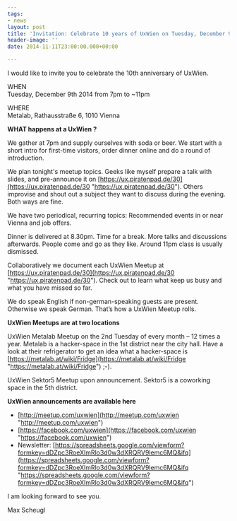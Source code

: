 ```yaml
---
tags:
- news
layout: post
title: 'Invitation: Celebrate 10 years of UxWien on Tuesday, December 9th 2014'
header-image: ''
date: 2014-11-11T23:00:00.000+00:00

---
```

I would like to invite you to celebrate the 10th anniversary of UxWien.

WHEN  
Tuesday, December 9th 2014 from 7pm to \~11pm

WHERE  
Metalab, Rathausstraße 6, 1010 Vienna

**WHAT happens at a UxWien ?**

We gather at 7pm and supply ourselves with soda or beer. We start with a short intro for first-time visitors, order dinner online and do a round of introduction.

We plan tonight's meetup topics. Geeks like myself prepare a talk with slides, and pre-announce it on [https://ux.piratenpad.de/30](https://ux.piratenpad.de/30 "https://ux.piratenpad.de/30"). Others improvise and shout out a subject they want to discuss during the evening. Both ways are fine.

We have two periodical, recurring topics: Recommended events in or near Vienna and job offers.

Dinner is delivered at 8.30pm. Time for a break. More talks and discussions afterwards. People come and go as they like. Around 11pm class is usually dismissed.

Collaboratively we document each UxWien Meetup at [https://ux.piratenpad.de/30](https://ux.piratenpad.de/30 "https://ux.piratenpad.de/30"). Check out to learn what keep us busy and what you have missed so far.

We do speak English if non-german-speaking guests are present. Otherwise we speak German. That’s how a UxWien Meetup rolls.

**UxWien Meetups are at two locations**

UxWien Metalab Meetup on the 2nd Tuesday of every month – 12 times a year. Metalab is a hacker-space in the 1st district near the city hall. Have a look at their refrigerator to get an idea what a hacker-space is [https://metalab.at/wiki/Fridge](https://metalab.at/wiki/Fridge "https://metalab.at/wiki/Fridge") ;-).

UxWien Sektor5 Meetup upon announcement. Sektor5 is a coworking space in the 5th district.

**UxWien announcements are available here**

* [http://meetup.com/uxwien](http://meetup.com/uxwien "http://meetup.com/uxwien")
* [https://facebook.com/uxwien](https://facebook.com/uxwien "https://facebook.com/uxwien")
* Newsletter: [https://spreadsheets.google.com/viewform?formkey=dDZpc3RoeXlmRlo3d0w3dXRQRV9lemc6MQ&ifq](https://spreadsheets.google.com/viewform?formkey=dDZpc3RoeXlmRlo3d0w3dXRQRV9lemc6MQ&ifq "https://spreadsheets.google.com/viewform?formkey=dDZpc3RoeXlmRlo3d0w3dXRQRV9lemc6MQ&ifq")

I am looking forward to see you.

Max Scheugl
